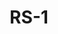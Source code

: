 ---
layout: 'zone'
categories: 
  - 'zones'
title: 'RS-1'
description: 'Residential Single-Unit District'
District_type_code: 'RS-1'
Old_zoning_ordinance_code: ''
Zone_Type: '4'
Old_Description: 'Single family homes'
Juan_Description: 'Detached, single family homes.'
District_Title: 'Residential Single-Unit District'
Zoning_Code_Section: '17-2-0102'
Floor_Area_Ratio: '0.5'
Maximum_Building_Height: '30 ft for detached house. None for schools and churches.'
Lot_Area_per_Unit: '6250'
Front_Yard_Setback: '20ft, or 16% of lot depth, whichever is less. Alternatively, setback can be the average front yard depth of nearest 2 lots.'
Side_Setback: 'Detached house: Combined width of side setbacks must equal 30% of lot width, with neither setback less than 5 feet or 10% of lot width (whichever is greater.)
Churches and schools: 15 feet or 50% of building height, whichever is greater.'
Rear_Yard_Setback: '50 ft or 28% of lot depth, whichever is less.'
Rear_Yard_Open_Space: '400 sq ft per dwelling unit, or 6.5% of the lot area, which ever is greater.'
On_Site_Open_Space: 'N/A'
---